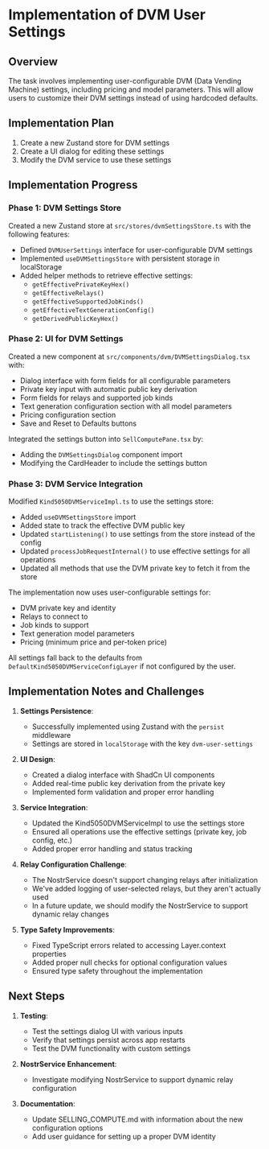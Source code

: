 # Implementation of DVM User Settings

## Overview

The task involves implementing user-configurable DVM (Data Vending Machine) settings, including pricing and model parameters. This will allow users to customize their DVM settings instead of using hardcoded defaults.

## Implementation Plan

1. Create a new Zustand store for DVM settings
2. Create a UI dialog for editing these settings
3. Modify the DVM service to use these settings

## Implementation Progress

### Phase 1: DVM Settings Store

Created a new Zustand store at `src/stores/dvmSettingsStore.ts` with the following features:

- Defined `DVMUserSettings` interface for user-configurable DVM settings
- Implemented `useDVMSettingsStore` with persistent storage in localStorage
- Added helper methods to retrieve effective settings:
  - `getEffectivePrivateKeyHex()`
  - `getEffectiveRelays()`
  - `getEffectiveSupportedJobKinds()`
  - `getEffectiveTextGenerationConfig()`
  - `getDerivedPublicKeyHex()`

### Phase 2: UI for DVM Settings

Created a new component at `src/components/dvm/DVMSettingsDialog.tsx` with:

- Dialog interface with form fields for all configurable parameters
- Private key input with automatic public key derivation
- Form fields for relays and supported job kinds
- Text generation configuration section with all model parameters
- Pricing configuration section
- Save and Reset to Defaults buttons

Integrated the settings button into `SellComputePane.tsx` by:

- Adding the `DVMSettingsDialog` component import
- Modifying the CardHeader to include the settings button

### Phase 3: DVM Service Integration

Modified `Kind5050DVMServiceImpl.ts` to use the settings store:

- Added `useDVMSettingsStore` import
- Added state to track the effective DVM public key
- Updated `startListening()` to use settings from the store instead of the config
- Updated `processJobRequestInternal()` to use effective settings for all operations
- Updated all methods that use the DVM private key to fetch it from the store

The implementation now uses user-configurable settings for:

- DVM private key and identity
- Relays to connect to
- Job kinds to support
- Text generation model parameters
- Pricing (minimum price and per-token price)

All settings fall back to the defaults from `DefaultKind5050DVMServiceConfigLayer` if not configured by the user.

## Implementation Notes and Challenges

1. **Settings Persistence**:

   - Successfully implemented using Zustand with the `persist` middleware
   - Settings are stored in `localStorage` with the key `dvm-user-settings`

2. **UI Design**:

   - Created a dialog interface with ShadCn UI components
   - Added real-time public key derivation from the private key
   - Implemented form validation and proper error handling

3. **Service Integration**:

   - Updated the Kind5050DVMServiceImpl to use the settings store
   - Ensured all operations use the effective settings (private key, job config, etc.)
   - Added proper error handling and status tracking

4. **Relay Configuration Challenge**:

   - The NostrService doesn't support changing relays after initialization
   - We've added logging of user-selected relays, but they aren't actually used
   - In a future update, we should modify the NostrService to support dynamic relay changes

5. **Type Safety Improvements**:
   - Fixed TypeScript errors related to accessing Layer.context properties
   - Added proper null checks for optional configuration values
   - Ensured type safety throughout the implementation

## Next Steps

1. **Testing**:

   - Test the settings dialog UI with various inputs
   - Verify that settings persist across app restarts
   - Test the DVM functionality with custom settings

2. **NostrService Enhancement**:

   - Investigate modifying NostrService to support dynamic relay configuration

3. **Documentation**:
   - Update SELLING_COMPUTE.md with information about the new configuration options
   - Add user guidance for setting up a proper DVM identity
